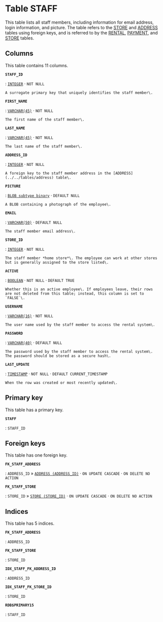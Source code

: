 # Table **STAFF**

This table lists all staff members, including information for email address, login information, and picture\. The table refers to the [STORE](../../tables/store) and [ADDRESS](../../tables/address) tables using foreign keys, and is referred to by the [RENTAL](../../tables/rental), [PAYMENT](../../tables/payment), and [STORE](../../tables/store) tables\.

## Columns

This table contains 11 columns.

**`STAFF_ID`**

:   [`INTEGER`](https://firebirdsql.org/file/documentation/html/en/refdocs/fblangref40/firebird-40-language-reference.html#fblangref40-datatypes-inttypes) · `NOT NULL`

    A surrogate primary key that uniquely identifies the staff member\.

**`FIRST_NAME`**

:   [`VARCHAR(45)`](https://firebirdsql.org/file/documentation/html/en/refdocs/fblangref40/firebird-40-language-reference.html#fblangref40-datatypes-chartypes) · `NOT NULL`

    The first name of the staff member\.

**`LAST_NAME`**

:   [`VARCHAR(45)`](https://firebirdsql.org/file/documentation/html/en/refdocs/fblangref40/firebird-40-language-reference.html#fblangref40-datatypes-chartypes) · `NOT NULL`

    The last name of the staff member\.

**`ADDRESS_ID`**

:   [`INTEGER`](https://firebirdsql.org/file/documentation/html/en/refdocs/fblangref40/firebird-40-language-reference.html#fblangref40-datatypes-inttypes) · `NOT NULL`

    A foreign key to the staff member address in the [ADDRESS](../../tables/address) table\.

**`PICTURE`**

:   [`BLOB subtype binary`](https://firebirdsql.org/file/documentation/html/en/refdocs/fblangref40/firebird-40-language-reference.html#fblangref40-datatypes-bnrytypes) · `DEFAULT NULL`

    A BLOB containing a photograph of the employee\.

**`EMAIL`**

:   [`VARCHAR(50)`](https://firebirdsql.org/file/documentation/html/en/refdocs/fblangref40/firebird-40-language-reference.html#fblangref40-datatypes-chartypes) · `DEFAULT NULL`

    The staff member email address\.

**`STORE_ID`**

:   [`INTEGER`](https://firebirdsql.org/file/documentation/html/en/refdocs/fblangref40/firebird-40-language-reference.html#fblangref40-datatypes-inttypes) · `NOT NULL`

    The staff member *home store*\. The employee can work at other stores but is generally assigned to the store listed\.

**`ACTIVE`**

:   [`BOOLEAN`](https://firebirdsql.org/file/documentation/html/en/refdocs/fblangref40/firebird-40-language-reference.html#fblangref40-datatypes-booleantypes) · `NOT NULL` · `DEFAULT TRUE`

    Whether this is an active employee\. If employees leave, their rows are not deleted from this table; instead, this column is set to `FALSE`\.

**`USERNAME`**

:   [`VARCHAR(16)`](https://firebirdsql.org/file/documentation/html/en/refdocs/fblangref40/firebird-40-language-reference.html#fblangref40-datatypes-chartypes) · `NOT NULL`

    The user name used by the staff member to access the rental system\.

**`PASSWORD`**

:   [`VARCHAR(40)`](https://firebirdsql.org/file/documentation/html/en/refdocs/fblangref40/firebird-40-language-reference.html#fblangref40-datatypes-chartypes) · `DEFAULT NULL`

    The password used by the staff member to access the rental system\. The password should be stored as a secure hash\.

**`LAST_UPDATE`**

:   [`TIMESTAMP`](https://firebirdsql.org/file/documentation/html/en/refdocs/fblangref40/firebird-40-language-reference.html#fblangref40-datatypes-datetime) · `NOT NULL` · `DEFAULT CURRENT_TIMESTAMP`

    When the row was created or most recently updated\.

## Primary key

This table has a primary key.

**`STAFF`**

:   `STAFF_ID`

## Foreign keys

This table has one foreign key.

**`FK_STAFF_ADDRESS`**

:   `ADDRESS_ID` » [`ADDRESS (ADDRESS_ID)`](../../tables/address) · `ON UPDATE CASCADE` · `ON DELETE NO ACTION`

**`FK_STAFF_STORE`**

:   `STORE_ID` » [`STORE (STORE_ID)`](../../tables/store) · `ON UPDATE CASCADE` · `ON DELETE NO ACTION`

## Indices

This table has 5 indices.

**`FK_STAFF_ADDRESS`**

:   `ADDRESS_ID`

**`FK_STAFF_STORE`**

:   `STORE_ID`

**`IDX_STAFF_FK_ADDRESS_ID`**

:   `ADDRESS_ID`

**`IDX_STAFF_FK_STORE_ID`**

:   `STORE_ID`

**`RDB$PRIMARY15`**

:   `STAFF_ID`
